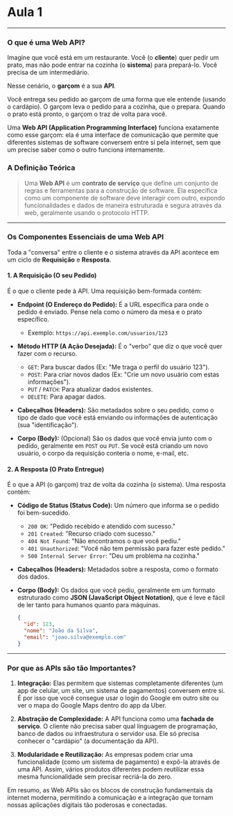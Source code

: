# Aula 1
--- 
### O que é uma Web API? 

Imagine que você está em um restaurante. Você (o **cliente**) quer pedir um prato, mas não pode entrar na cozinha (o **sistema**) para prepará-lo. Você precisa de um intermediário.

Nesse cenário, o **garçom** é a sua **API**.

Você entrega seu pedido ao garçom de uma forma que ele entende (usando o cardápio). O garçom leva o pedido para a cozinha, que o prepara. Quando o prato está pronto, o garçom o traz de volta para você.

Uma **Web API (Application Programming Interface)** funciona exatamente como esse garçom: ela é uma interface de comunicação que permite que diferentes sistemas de software conversem entre si pela internet, sem que um precise saber como o outro funciona internamente.

### A Definição Teórica

> Uma **Web API** é um **contrato de serviço** que define um conjunto de regras e ferramentas para a construção de software. Ela especifica como um componente de software deve interagir com outro, expondo funcionalidades e dados de maneira estruturada e segura através da web, geralmente usando o protocolo HTTP.

---

### Os Componentes Essenciais de uma Web API

Toda a "conversa" entre o cliente e o sistema através da API acontece em um ciclo de **Requisição** e **Resposta**.

#### 1. A Requisição (O seu Pedido)

É o que o cliente pede à API. Uma requisição bem-formada contém:

* **Endpoint (O Endereço do Pedido):** É a URL específica para onde o pedido é enviado. Pense nela como o número da mesa e o prato específico.
    * Exemplo: `https://api.exemplo.com/usuarios/123`

* **Método HTTP (A Ação Desejada):** É o "verbo" que diz o que você quer fazer com o recurso.
    * `GET`: Para buscar dados (Ex: "Me traga o perfil do usuário 123").
    * `POST`: Para criar novos dados (Ex: "Crie um novo usuário com estas informações").
    * `PUT` / `PATCH`: Para atualizar dados existentes.
    * `DELETE`: Para apagar dados.

* **Cabeçalhos (Headers):** São metadados sobre o seu pedido, como o tipo de dado que você está enviando ou informações de autenticação (sua "identificação").

* **Corpo (Body):** (Opcional) São os dados que você envia junto com o pedido, geralmente em `POST` ou `PUT`. Se você está criando um novo usuário, o corpo da requisição conteria o nome, e-mail, etc.

#### 2. A Resposta (O Prato Entregue)

É o que a API (o garçom) traz de volta da cozinha (o sistema). Uma resposta contém:

* **Código de Status (Status Code):** Um número que informa se o pedido foi bem-sucedido.
    * `200 OK`: "Pedido recebido e atendido com sucesso."
    * `201 Created`: "Recurso criado com sucesso."
    * `404 Not Found`: "Não encontramos o que você pediu."
    * `401 Unauthorized`: "Você não tem permissão para fazer este pedido."
    * `500 Internal Server Error`: "Deu um problema na cozinha."

* **Cabeçalhos (Headers):** Metadados sobre a resposta, como o formato dos dados.

* **Corpo (Body):** Os dados que você pediu, geralmente em um formato estruturado como **JSON (JavaScript Object Notation)**, que é leve e fácil de ler tanto para humanos quanto para máquinas.
    ```json
    {
      "id": 123,
      "nome": "João da Silva",
      "email": "joao.silva@exemplo.com"
    }
    ```

---

### Por que as APIs são tão Importantes?

1.  **Integração:** Elas permitem que sistemas completamente diferentes (um app de celular, um site, um sistema de pagamentos) conversem entre si. É por isso que você consegue usar o login do Google em outro site ou ver o mapa do Google Maps dentro do app da Uber.

2.  **Abstração de Complexidade:** A API funciona como uma **fachada de serviço**. O cliente não precisa saber qual linguagem de programação, banco de dados ou infraestrutura o servidor usa. Ele só precisa conhecer o "cardápio" (a documentação da API).

3.  **Modularidade e Reutilização:** As empresas podem criar uma funcionalidade (como um sistema de pagamento) e expô-la através de uma API. Assim, vários produtos diferentes podem reutilizar essa mesma funcionalidade sem precisar recriá-la do zero.

Em resumo, as Web APIs são os blocos de construção fundamentais da internet moderna, permitindo a comunicação e a integração que tornam nossas aplicações digitais tão poderosas e conectadas.

